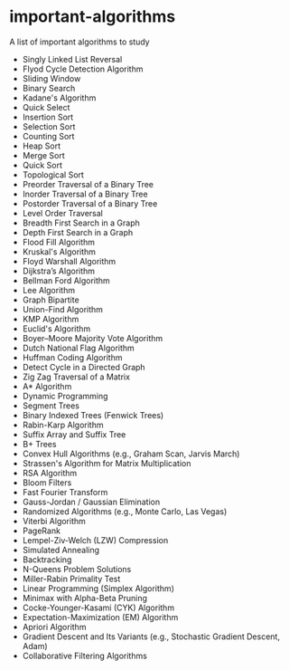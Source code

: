 # important-algorithms
A list of important algorithms to study

- Singly Linked List Reversal
- Flyod Cycle Detection Algorithm 
- Sliding Window
- Binary Search
- Kadane's Algorithm
- Quick Select
- Insertion Sort
- Selection Sort
- Counting Sort
- Heap Sort
- Merge Sort
- Quick Sort
- Topological Sort
- Preorder Traversal of a Binary Tree
- Inorder Traversal of a Binary Tree
- Postorder Traversal of a Binary Tree
- Level Order Traversal
- Breadth First Search in a Graph
- Depth First Search in a Graph
- Flood Fill Algorithm
- Kruskal's Algorithm
- Floyd Warshall Algorithm
- Dijkstra’s Algorithm
- Bellman Ford Algorithm
- Lee Algorithm
- Graph Bipartite
- Union-Find Algorithm
- KMP Algorithm
- Euclid's Algorithm
- Boyer–Moore Majority Vote Algorithm
- Dutch National Flag Algorithm
- Huffman Coding Algorithm
- Detect Cycle in a Directed Graph
- Zig Zag Traversal of a Matrix
- A* Algorithm
- Dynamic Programming
- Segment Trees
- Binary Indexed Trees (Fenwick Trees)
- Rabin-Karp Algorithm
- Suffix Array and Suffix Tree
- B+ Trees
- Convex Hull Algorithms (e.g., Graham Scan, Jarvis March)
- Strassen's Algorithm for Matrix Multiplication
- RSA Algorithm
- Bloom Filters
- Fast Fourier Transform
- Gauss-Jordan / Gaussian Elimination
- Randomized Algorithms (e.g., Monte Carlo, Las Vegas)
- Viterbi Algorithm
- PageRank
- Lempel-Ziv-Welch (LZW) Compression
- Simulated Annealing
- Backtracking
- N-Queens Problem Solutions
- Miller-Rabin Primality Test
- Linear Programming (Simplex Algorithm)
- Minimax with Alpha-Beta Pruning
- Cocke-Younger-Kasami (CYK) Algorithm
- Expectation-Maximization (EM) Algorithm
- Apriori Algorithm
- Gradient Descent and Its Variants (e.g., Stochastic Gradient Descent, Adam)
- Collaborative Filtering Algorithms
